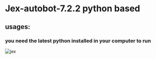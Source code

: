 ﻿# Jex-autobot-7.2.2 python based 

## usages:
### you need the latest python installed in your computer to run
![jex](https://user-images.githubusercontent.com/42300174/111040322-ad0b7900-845c-11eb-972a-ea6479b6a411.PNG)
